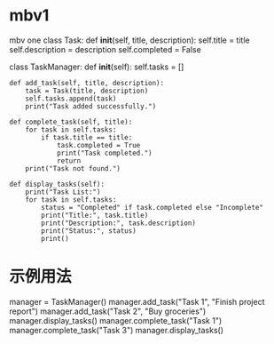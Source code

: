 # mbv1
mbv one
class Task:
    def __init__(self, title, description):
        self.title = title
        self.description = description
        self.completed = False

class TaskManager:
    def __init__(self):
        self.tasks = []

    def add_task(self, title, description):
        task = Task(title, description)
        self.tasks.append(task)
        print("Task added successfully.")

    def complete_task(self, title):
        for task in self.tasks:
            if task.title == title:
                task.completed = True
                print("Task completed.")
                return
        print("Task not found.")

    def display_tasks(self):
        print("Task List:")
        for task in self.tasks:
            status = "Completed" if task.completed else "Incomplete"
            print("Title:", task.title)
            print("Description:", task.description)
            print("Status:", status)
            print()

# 示例用法
manager = TaskManager()
manager.add_task("Task 1", "Finish project report")
manager.add_task("Task 2", "Buy groceries")
manager.display_tasks()
manager.complete_task("Task 1")
manager.complete_task("Task 3")
manager.display_tasks()
